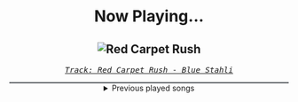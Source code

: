 <div align="center"> 
<h1>Now Playing...</h1>

![Red Carpet Rush](https://i.scdn.co/image/ab67616d00001e0269ff5ae6985c4e8e8d6f84ff)
--
_<samp><a href="https://open.spotify.com/track/2QxpxDdedJKKdL31X4xdiM">Track: Red Carpet Rush - Blue Stahli</a></samp>_

<div style="border: 1px #4B5054 solid"></div>
<details>
  <summary>
    Previous played songs
  </summary>
  <table>
    <thead>
      <tr>
        <th>
          Artist
        </th>
        <th>
          Song
        </th>
        <th>
          Link
        </th>
      </tr>
    </thead>
    <tbody>
      <tr><td>Blue Stahli</td><td>Red Carpet Rush</td><td><a href="https://open.spotify.com/track/2QxpxDdedJKKdL31X4xdiM">https://open.spotify.com/track/2QxpxDdedJKKdL31X4xdiM</a></td></tr><tr><td>Dirty Two Club</td><td>Blistering</td><td><a href="https://open.spotify.com/track/6kZhc75m58bR8Fqlh0nNrr">https://open.spotify.com/track/6kZhc75m58bR8Fqlh0nNrr</a></td></tr><tr><td>Blue Stahli</td><td>Rebel Yell - Cinematic Version</td><td><a href="https://open.spotify.com/track/2Npco4rd7cv6yulnVuv0qr">https://open.spotify.com/track/2Npco4rd7cv6yulnVuv0qr</a></td></tr><tr><td>Blue Stahli</td><td>DILLIGAF</td><td><a href="https://open.spotify.com/track/20T4FFlYeXjdzf7CvRwfEN">https://open.spotify.com/track/20T4FFlYeXjdzf7CvRwfEN</a></td></tr><tr><td>Blue Stahli</td><td>Kill Me Every Time - South American Slam Edit</td><td><a href="https://open.spotify.com/track/28Q4Lta6SegsOwnmujUIxL">https://open.spotify.com/track/28Q4Lta6SegsOwnmujUIxL</a></td></tr><tr><td>Blue Stahli</td><td>Dryheat</td><td><a href="https://open.spotify.com/track/3RA4l8TL8RRuSt9N4q55YA">https://open.spotify.com/track/3RA4l8TL8RRuSt9N4q55YA</a></td></tr><tr><td>Blue Stahli</td><td>Enemy</td><td><a href="https://open.spotify.com/track/6UkTua0GgYyaY5qr7eO3Jv">https://open.spotify.com/track/6UkTua0GgYyaY5qr7eO3Jv</a></td></tr><tr><td>Blue Stahli</td><td>Devoured by Design</td><td><a href="https://open.spotify.com/track/7s2f6EpQXDjiVjhFgIvStc">https://open.spotify.com/track/7s2f6EpQXDjiVjhFgIvStc</a></td></tr><tr><td>Blue Stahli</td><td>Glitterati</td><td><a href="https://open.spotify.com/track/6t69XYKeWEBbjkifNFUNd3">https://open.spotify.com/track/6t69XYKeWEBbjkifNFUNd3</a></td></tr><tr><td>Blue Stahli</td><td>The Beginning</td><td><a href="https://open.spotify.com/track/78RYmj7C85pL5AZeGZ8Vnv">https://open.spotify.com/track/78RYmj7C85pL5AZeGZ8Vnv</a></td></tr><tr><td>Blue Stahli</td><td>ULTRAnumb</td><td><a href="https://open.spotify.com/track/3B0hzwc1e8AYOytj9hZS2I">https://open.spotify.com/track/3B0hzwc1e8AYOytj9hZS2I</a></td></tr><tr><td>Blue Stahli</td><td>Ho'oponopono</td><td><a href="https://open.spotify.com/track/1YTzdpvs56fdXJK8ZFVnSs">https://open.spotify.com/track/1YTzdpvs56fdXJK8ZFVnSs</a></td></tr><tr><td>Blue Stahli</td><td>Eat the Light</td><td><a href="https://open.spotify.com/track/3HsgLcML3goV9j6FS8kB04">https://open.spotify.com/track/3HsgLcML3goV9j6FS8kB04</a></td></tr><tr><td>Blue Stahli</td><td>Daylight</td><td><a href="https://open.spotify.com/track/2FXX7fCuGiMNrqXeFv46UZ">https://open.spotify.com/track/2FXX7fCuGiMNrqXeFv46UZ</a></td></tr><tr><td>Blue Stahli</td><td>Ready for Battle</td><td><a href="https://open.spotify.com/track/4Oi0XM5WhqqgoeeukSMLPW">https://open.spotify.com/track/4Oi0XM5WhqqgoeeukSMLPW</a></td></tr><tr><td>Blue Stahli</td><td>The Sound of War</td><td><a href="https://open.spotify.com/track/451L2unqZTMJbYv0bh9LkG">https://open.spotify.com/track/451L2unqZTMJbYv0bh9LkG</a></td></tr><tr><td>Blue Stahli</td><td>Retribution</td><td><a href="https://open.spotify.com/track/68S9A1c1YwVQLZOAMPnuYD">https://open.spotify.com/track/68S9A1c1YwVQLZOAMPnuYD</a></td></tr><tr><td>Blue Stahli</td><td>Vegas Baby</td><td><a href="https://open.spotify.com/track/7BjzV6VccT3z5RzcpumAnj">https://open.spotify.com/track/7BjzV6VccT3z5RzcpumAnj</a></td></tr><tr><td>Blue Stahli</td><td>Not Over Til We Say So</td><td><a href="https://open.spotify.com/track/4GWjjctYOXTUs5lyCZvbNt">https://open.spotify.com/track/4GWjjctYOXTUs5lyCZvbNt</a></td></tr><tr><td>Blue Stahli</td><td>Sunset Neon</td><td><a href="https://open.spotify.com/track/5EfAUBOp1FiLnnptnw0jvO">https://open.spotify.com/track/5EfAUBOp1FiLnnptnw0jvO</a></td></tr>
    </tbody>
  </table>
</details>

</div>
